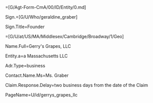 =[G/Agt-Form-CmA/00/ID/Entity/0.md]

Sign.=[G/U/Who/geraldine_graber]

Sign.Title=Founder

=[G/U/at/US/MA/Middlesex/Cambridge/Broadway/1/Geo]

Name.Full=Gerry's Grapes, LLC

Entity.a=a Massachusetts LLC

Adr.Type=business

Contact.Name.Ms=Ms. Graber

Claim.Response.Delay=two business days from the date of the Claim

PageName=U/id/gerrys_grapes_llc
